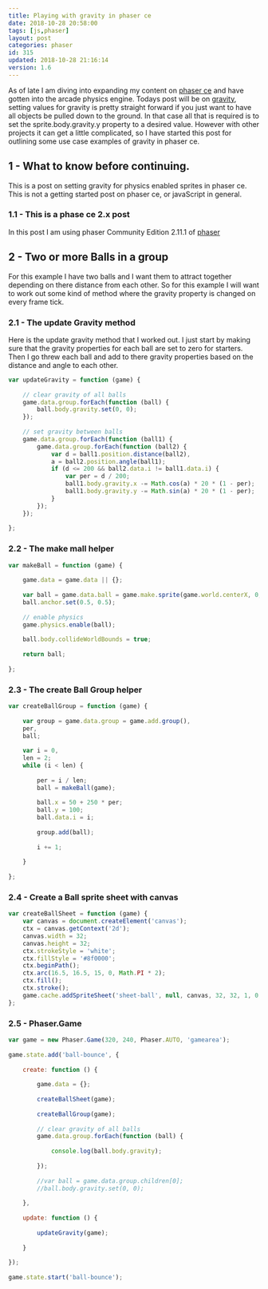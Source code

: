 ```yaml
---
title: Playing with gravity in phaser ce
date: 2018-10-28 20:58:00
tags: [js,phaser]
layout: post
categories: phaser
id: 315
updated: 2018-10-28 21:16:14
version: 1.6
---
```


As of late I am diving into expanding my content on [phaser ce](https://photonstorm.github.io/phaser-ce/index.html) and have gotten into the arcade physics engine. Todays post will be on [gravity](https://photonstorm.github.io/phaser-ce/Phaser.Physics.Arcade.Body.html#gravity), setting values for gravity is pretty straight forward if you just want to have all objects be pulled down to the ground. In that case all that is required is to set the sprite.body.gravity.y property to a desired value. However with other projects it can get a little complicated, so I have started this post for outlining some use case examples of gravity in phaser ce.

<!-- more -->

## 1 - What to know before continuing.

This is a post on setting gravity for physics enabled sprites in phaser ce. This is not a getting started post on phaser ce, or javaScript in general.

### 1.1 - This is a phase ce 2.x post

In this post I am using phaser Community Edition 2.11.1 of [phaser](https://phaser.io/)

## 2 - Two or more Balls in a group

For this example I have two balls and I want them to attract together depending on there distance from each other. So for this example I will want to work out some kind of method where the gravity property is changed on every frame tick.

### 2.1 - The update Gravity method

Here is the update gravity method that I worked out. I just start by making sure that the gravity properties for each ball are set to zero for starters. Then I go threw each ball and add to there gravity properties based on the distance and angle to each other.

```js
var updateGravity = function (game) {
 
    // clear gravity of all balls
    game.data.group.forEach(function (ball) {
        ball.body.gravity.set(0, 0);
    });
 
    // set gravity between balls
    game.data.group.forEach(function (ball1) {
        game.data.group.forEach(function (ball2) {
            var d = ball1.position.distance(ball2),
            a = ball2.position.angle(ball1);
            if (d <= 200 && ball2.data.i != ball1.data.i) {
                var per = d / 200;
                ball1.body.gravity.x -= Math.cos(a) * 20 * (1 - per);
                ball1.body.gravity.y -= Math.sin(a) * 20 * (1 - per);
            }
        });
    });
 
};
```

### 2.2 - The make mall helper

```js
var makeBall = function (game) {
 
    game.data = game.data || {};
 
    var ball = game.data.ball = game.make.sprite(game.world.centerX, 0, 'sheet-ball', 0);
    ball.anchor.set(0.5, 0.5);
 
    // enable physics
    game.physics.enable(ball);
 
    ball.body.collideWorldBounds = true;
 
    return ball;
 
};
```

### 2.3 - The create Ball Group helper

```js
var createBallGroup = function (game) {
 
    var group = game.data.group = game.add.group(),
    per,
    ball;
 
    var i = 0,
    len = 2;
    while (i < len) {
 
        per = i / len;
        ball = makeBall(game);
 
        ball.x = 50 + 250 * per;
        ball.y = 100;
        ball.data.i = i;
 
        group.add(ball);
 
        i += 1;
 
    }
 
};
```

### 2.4 - Create a Ball sprite sheet with canvas

```js
var createBallSheet = function (game) {
    var canvas = document.createElement('canvas');
    ctx = canvas.getContext('2d');
    canvas.width = 32;
    canvas.height = 32;
    ctx.strokeStyle = 'white';
    ctx.fillStyle = '#8f0000';
    ctx.beginPath();
    ctx.arc(16.5, 16.5, 15, 0, Math.PI * 2);
    ctx.fill();
    ctx.stroke();
    game.cache.addSpriteSheet('sheet-ball', null, canvas, 32, 32, 1, 0, 0);
};
```

### 2.5 - Phaser.Game

```js
var game = new Phaser.Game(320, 240, Phaser.AUTO, 'gamearea');
 
game.state.add('ball-bounce', {
 
    create: function () {
 
        game.data = {};
 
        createBallSheet(game);
 
        createBallGroup(game);
 
        // clear gravity of all balls
        game.data.group.forEach(function (ball) {
 
            console.log(ball.body.gravity);
 
        });
 
        //var ball = game.data.group.children[0];
        //ball.body.gravity.set(0, 0);
 
    },
 
    update: function () {
 
        updateGravity(game);
 
    }
 
});
 
game.state.start('ball-bounce');
```
